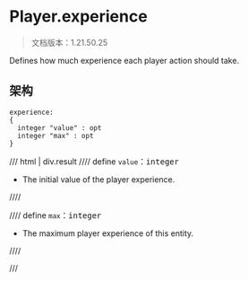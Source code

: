# Player.experience

> 文档版本：1.21.50.25

Defines how much experience each player action should take.

## 架构

```mcschema
experience:
{
  integer "value" : opt
  integer "max" : opt
}

```

/// html | div.result
//// define
`value`：<samp>integer</samp>

- The initial value of the player experience.


////


//// define
`max`：<samp>integer</samp>

- The maximum player experience of this entity.


////


///

